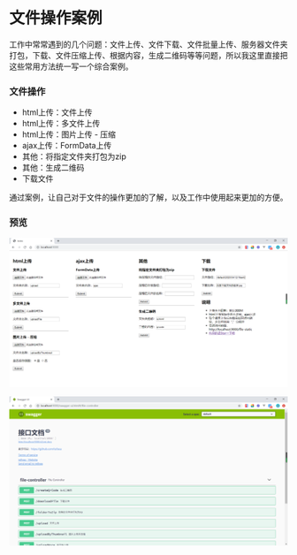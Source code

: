 # 文件操作案例

工作中常常遇到的几个问题：文件上传、文件下载、文件批量上传、服务器文件夹打包，下载、文件压缩上传、根据内容，生成二维码等等问题，所以我这里直接把这些常用方法统一写一个综合案例。

### 文件操作

- html上传：文件上传
- html上传：多文件上传
- html上传：图片上传 - 压缩
- ajax上传：FormData上传
- 其他：将指定文件夹打包为zip
- 其他：生成二维码
- 下载文件

通过案例，让自己对于文件的操作更加的了解，以及工作中使用起来更加的方便。

### 预览

![在这里插入图片描述](https://github.com/Tellsea/file-server/blob/master/doc/images/index.png)

![在这里插入图片描述](https://github.com/Tellsea/file-server/blob/master/doc/images/swagger.png)
